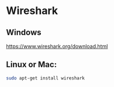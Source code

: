 # Wireshark

## Windows

https://www.wireshark.org/download.html

## Linux or Mac:

``` sh
sudo apt-get install wireshark
```
